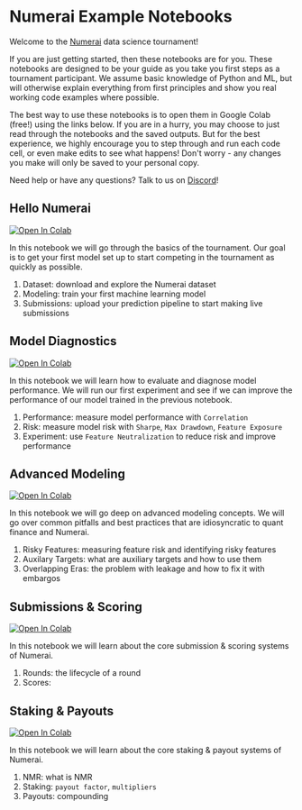 # Numerai Example Notebooks

Welcome to the [Numerai](https://numer.ai/) data science tournament! 

If you are just getting started, then these notebooks are for you. These notebooks are designed to be your guide as you take you first steps as a tournament participant. We assume basic knowledge of Python and ML, but will otherwise explain everything from first principles and show you real working code examples where possible.     

The best way to use these notebooks is to open them in Google Colab (free!) using the links below. If you are in a hurry, you may choose to just read through the notebooks and the saved outputs. But for the best experience, we highly encourage you to step through and run each code cell, or even make edits to see what happens! Don't worry - any changes you make will only be saved to your personal copy. 

Need help or have any questions? Talk to us on [Discord](https://discord.gg/numerai)!

## Hello Numerai 
<a target="_blank" href="https://colab.research.google.com/github/numerai/hello-numerai/blob/master/hello_numerai.ipynb">
  <img src="https://colab.research.google.com/assets/colab-badge.svg" alt="Open In Colab"/>
</a>

In this notebook we will go through the basics of the tournament. Our goal is to get your first model set up to start competing in the tournament as quickly as possible. 

1. Dataset: download and explore the Numerai dataset 
2. Modeling: train your first machine learning model
3. Submissions: upload your prediction pipeline to start making live submissions

## Model Diagnostics 
<a target="_blank" href="https://colab.research.google.com/github/numerai/hello-numerai/blob/master/model_diagnostics.ipynb">
  <img src="https://colab.research.google.com/assets/colab-badge.svg" alt="Open In Colab"/>
</a>

In this notebook we will learn how to evaluate and diagnose model performance. We will run our first experiment and see if we can improve the performance of our model trained in the previous notebook.   

1. Performance: measure model performance with `Correlation`  
2. Risk: measure model risk with `Sharpe`, `Max Drawdown`, `Feature Exposure` 
3. Experiment: use `Feature Neutralization` to reduce risk and improve performance

## Advanced Modeling
<a target="_blank" href="https://colab.research.google.com/github/numerai/hello-numerai/blob/master/advanced_concepts.ipynb">
  <img src="https://colab.research.google.com/assets/colab-badge.svg" alt="Open In Colab"/>
</a>

In this notebook we will go deep on advanced modeling concepts. We will go over common pitfalls and best practices that are idiosyncratic to quant finance and Numerai. 

1. Risky Features: measuring feature risk and identifying risky features    
2. Auxilary Targets: what are auxiliary targets and how to use them 
3. Overlapping Eras: the problem with leakage and how to fix it with embargos

## Submissions & Scoring
<a target="_blank" href="https://colab.research.google.com/github/numerai/hello-numerai/blob/master/advanced_concepts.ipynb">
  <img src="https://colab.research.google.com/assets/colab-badge.svg" alt="Open In Colab"/>
</a>

In this notebook we will learn about the core submission & scoring systems of Numerai.

1. Rounds: the lifecycle of a round 
2. Scores:  


## Staking & Payouts
<a target="_blank" href="https://colab.research.google.com/github/numerai/hello-numerai/blob/master/advanced_concepts.ipynb">
  <img src="https://colab.research.google.com/assets/colab-badge.svg" alt="Open In Colab"/>
</a>

In this notebook we will learn about the core staking & payout systems of Numerai.

1. NMR: what is NMR 
2. Staking: `payout factor`, `multipliers`
3. Payouts: compounding 